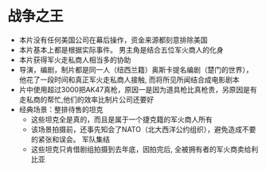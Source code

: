 # 战争之王

- 本片没有任何美国公司在幕后操作，资金来源都刻意排除美国
- 本片基本上都是根据实际事件。 男主角是结合五位军火商人的化身
- 本片获得军火走私商人相当多的协助
- 导演，编剧，制片都是同一人（纽西兰籍）奥斯卡提名编剧（楚门的世界），他花了一段时间和真正军火走私商人接触, 而将所见所闻结合成电影剧本
- 片中使用超过3000把AK47真枪，原因一是因为道具枪比真枪贵，另原因是有走私商的帮忙,他们的效率比制片公司还要好
- 经典场景：整排待售的坦克
  - 这些坦克全是真的，而且是属于一个捷克籍的军火商人所有
  - 该场景拍摄前，还事先知会了NATO（北大西洋公约组织），避免造成不要的紧张和误会。 军队集结
  - 这些坦克只肯借剧组拍摄到去年底，因拍完后, 全被拥有者的军火商卖给利比亚